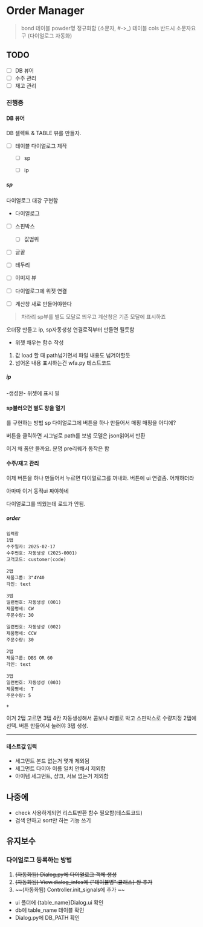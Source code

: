 

# Order Manager

> bond 테이블 powder명 정규화함 (소문자, #->_)
> 테이블 cols 반드시 소문자요구 (다이얼로그 자동화)

## TODO
- [ ] DB 뷰어
- [ ] 수주 관리
- [ ] 재고 관리

### 진행중 

#### DB 뷰어
DB 셀렉트 & TABLE 뷰를 만들자. 
- [ ] 테이블 다이얼로그 제작
    - [ ] sp
    - [ ] ip


##### sp
다이얼로그 대강 구현함

- 다이얼로그
- [ ] 스핀박스
    - [ ] 값범위
- [ ] 글꼴
- [ ] 테두리
- [ ] 이미지 뷰
- [ ] 다이얼로그에 위젯 연결

- [ ] 계산창 새로 만들어야한다
> 차라리 sp뷰를 별도 모달로 띄우고 계산창은 기존 모달에 표시하죠

오더장 만들고 ip, sp자동생성 연결로직부터 만들면 될듯함

- 위젯 채우는 함수 작성
1. 값 load 할 때 path넘기면서 파일 내용도 넘겨야할듯
2. 넘어온 내용 표시하는건 wfa.py 테스트코드

##### ip
-생성완-
위젯에 표시 필

#### sp불러오면 별도 창을 열기
를 구현하는 방법
sp 다이얼로그에 버튼을 하나 만들어서 매핑
매핑을 어디에?

버튼을 클릭하면 시그널로 path를 보냄
모델은 json읽어서 반환

이거 왜 폼만 뜰까요. 
분명 pre리퀘가 동작은 함 


#### 수주/재고 관리
이제 버튼을 하나 만들어서 누르면 다이얼로그를 꺼내와. 
버튼에 ui 연결좀. 
어캐하더라

아마따 이거 동적ui 짜야하네

다이얼로그를 띄웠는데
로드가 안됨. 


##### order
```
입력창
1탭
수주일자: 2025-02-17
수주번호: 자동생성 (2025-0001)
고객코드: customer(code)

2탭
제품그룹: 3"4Y40
각인: text

3탭
일련번호: 자동생성 (001)
제품명세: CW
주문수량: 30

일련번호: 자동생성 (002)
제품명세: CCW
주문수량: 30

2탭
제품그룹: DBS OR 60
각인: text

3탭
일련번호: 자동생성 (003)
제품명세:  T
주문수량: 5

+
```

이거 2탭 고르면 3탭 4칸 자동생성해서 콤보나 라벨로 박고
스핀박스로 수량지정
2탭에 선택. 버튼 만들어서 눌러야 3탭 생성. 





***


#### 테스트값 입력
- 세그먼트 본드 없는거 몇개 제외됨
- 세그먼트 다이아 이름 일치 안해서 제외함
- 아이템 세그먼트, 샹크, 서브 없는거 제외함


## 나중에
- check 사용하게되면 리스트반환 함수 필요함(테스트코드)
- 검색 안하고 sort만 하는 기능 쓰기 



## 유지보수

### 다이얼로그 등록하는 방법
1. ~~(자동화됨) Dialog.py에 다이얼로그 객체 생성~~
2. ~~(자동화됨) View.dialog_infos에 {"테이블명":클래스} 쌍 추가~~
3. ~~(자동화됨) Controller.init_signals에 추가 ~~

- ui 폴더에 {table_name}Dialog.ui 확인
- db에 table_name 테이블 확인
- Dialog.py에 DB_PATH 확인
